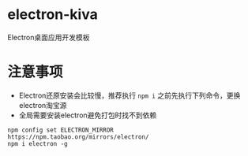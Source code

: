 # electron-kiva

Electron桌面应用开发模板

# 注意事项

- Electron还原安装会比较慢，推荐执行 `npm i` 之前先执行下列命令，更换electron淘宝源
- 全局需要安装electron避免打包时找不到依赖

```
npm config set ELECTRON_MIRROR https://npm.taobao.org/mirrors/electron/
npm i electron -g
```
